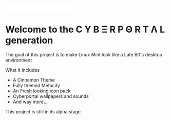 ![](https://github.com/WindowsXP95/CyberportalUI/blob/main/src/Extras/Bootup/cyberportal.png)

# Welcome to the C Y B Ξ R P Θ R T Λ L generation



The goal of this project is to make Linux Mint look like a Late 90's desktop environment

What It includes

- A Cinnamon Theme
- Fully themed Metacity
- An Fresh looking icon pack
- Cyberportal wallpapers and sounds
- And way more...

This project is still in its alpha stage
